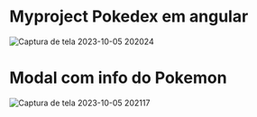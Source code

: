 # Myproject Pokedex em angular

![Captura de tela 2023-10-05 202024](https://github.com/CristianMartini/pokedexangular/assets/112283155/b3f129c0-c36d-4a77-b7f8-583efc1b5f54)

# Modal com info do Pokemon


![Captura de tela 2023-10-05 202117](https://github.com/CristianMartini/pokedexangular/assets/112283155/37317d8d-18fe-4eec-980b-b4ffec0e6260)
